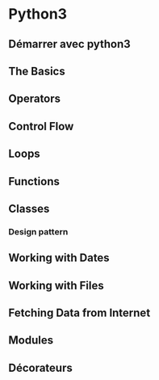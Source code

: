 # Python3

## Démarrer avec python3

## The Basics
## Operators
## Control Flow
## Loops
## Functions
## Classes
### Design pattern
## Working with Dates
## Working with Files
## Fetching Data from Internet
## Modules
## Décorateurs

